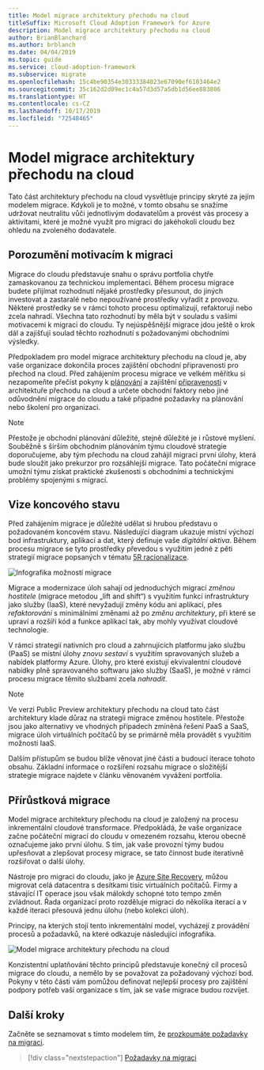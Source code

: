 ```yaml
---
title: Model migrace architektury přechodu na cloud
titleSuffix: Microsoft Cloud Adoption Framework for Azure
description: Model migrace architektury přechodu na cloud
author: BrianBlanchard
ms.author: brblanch
ms.date: 04/04/2019
ms.topic: guide
ms.service: cloud-adoption-framework
ms.subservice: migrate
ms.openlocfilehash: 15c4be90354e30333384023e67090ef6103464e2
ms.sourcegitcommit: 35c162d2d09ec1c4a57d3d57a5db1d56ee883806
ms.translationtype: HT
ms.contentlocale: cs-CZ
ms.lasthandoff: 10/17/2019
ms.locfileid: "72548465"
---
```

# <a name="cloud-adoption-framework-migration-model"></a>Model migrace architektury přechodu na cloud

Tato část architektury přechodu na cloud vysvětluje principy skryté za jejím modelem migrace. Kdykoli je to možné, v tomto obsahu se snažíme udržovat neutralitu vůči jednotlivým dodavatelům a provést vás procesy a aktivitami, které je možné využít pro migraci do jakéhokoli cloudu bez ohledu na zvoleného dodavatele.

## <a name="understand-migration-motivations"></a>Porozumění motivacím k migraci

Migrace do cloudu představuje snahu o správu portfolia chytře zamaskovanou za technickou implementaci. Během procesu migrace budete přijímat rozhodnutí nějaké prostředky přesunout, do jiných investovat a zastaralé nebo nepoužívané prostředky vyřadit z provozu. Některé prostředky se v rámci tohoto procesu optimalizují, refaktorují nebo zcela nahradí. Všechna tato rozhodnutí by měla být v souladu s vašimi motivacemi k migraci do cloudu. Ty nejúspěšnější migrace jdou ještě o krok dál a zajišťují soulad těchto rozhodnutí s požadovanými obchodními výsledky.

Předpokladem pro model migrace architektury přechodu na cloud je, aby vaše organizace dokončila proces zajištění obchodní připravenosti pro přechod na cloud. Před zahájením procesu migrace ve velkém měřítku si nezapomeňte přečíst pokyny k [plánování](../../strategy/index.md) a zajištění [připravenosti](../../ready/index.md) v architektuře přechodu na cloud a určete obchodní faktory nebo jiné odůvodnění migrace do cloudu a také případné požadavky na plánování nebo školení pro organizaci.

> [!NOTE]
> Přestože je obchodní plánování důležité, stejně důležité je i růstové myšlení. Souběžně s širším obchodním plánováním týmu cloudové strategie doporučujeme, aby tým přechodu na cloud zahájil migraci první úlohy, která bude sloužit jako prekurzor pro rozsáhlejší migrace. Tato počáteční migrace umožní týmu získat praktické zkušenosti s obchodními a technickými problémy spojenými s migrací.

## <a name="envision-an-end-state"></a>Vize koncového stavu

Před zahájením migrace je důležité udělat si hrubou představu o požadovaném koncovém stavu. Následující diagram ukazuje místní výchozí bod infrastruktury, aplikací a dat, který definuje vaše *digitální aktiva*. Během procesu migrace se tyto prostředky převedou s využitím jedné z pěti strategií migrace popsaných v tématu [5R racionalizace](../../digital-estate/5-rs-of-rationalization.md).

![Infografika možností migrace](../../_images/migrate/migration-options.png)

Migrace a modernizace úloh sahají od jednoduchých migrací *změnou hostitele* (migrace metodou „lift and shift“) s využitím funkcí infrastruktury jako služby (IaaS), které nevyžadují změny kódu ani aplikací, přes *refaktorování* s minimálními změnami až po *změnu architektury*, při které se upraví a rozšíří kód a funkce aplikací tak, aby mohly využívat cloudové technologie.

V rámci strategií nativních pro cloud a zahrnujících platformu jako službu (PaaS) se místní úlohy *znovu sestaví* s využitím spravovaných služeb a nabídek platformy Azure. Úlohy, pro které existují ekvivalentní cloudové nabídky plně spravovaného softwaru jako služby (SaaS), je možné v rámci procesu migrace těmito službami zcela *nahradit*.

> [!NOTE]
> Ve verzi Public Preview architektury přechodu na cloud tato část architektury klade důraz na strategii migrace změnou hostitele. Přestože jsou jako alternativy ve vhodných případech zmíněná řešení PaaS a SaaS, migrace úloh virtuálních počítačů by se primárně měla provádět s využitím možností IaaS.
>
> Dalším přístupům se budou blíže věnovat jiné části a budoucí iterace tohoto obsahu. Základní informace o rozšíření rozsahu migrace o složitější strategie migrace najdete v článku věnovaném vyvážení portfolia.

## <a name="incremental-migration"></a>Přírůstková migrace

Model migrace architektury přechodu na cloud je založený na procesu inkrementální cloudové transformace. Předpokládá, že vaše organizace začne počáteční migrací do cloudu v omezeném rozsahu, kterou obecně označujeme jako první úlohu. S tím, jak vaše provozní týmy budou upřesňovat a zlepšovat procesy migrace, se tato činnost bude iterativně rozšiřovat o další úlohy.

Nástroje pro migraci do cloudu, jako je [Azure Site Recovery](https://docs.microsoft.com/azure/site-recovery/site-recovery-overview), můžou migrovat celá datacentra s desítkami tisíc virtuálních počítačů. Firmy a stávající IT operace jsou však málokdy schopné toto tempo změn zvládnout. Řada organizací proto rozděluje migraci do několika iterací a v každé iteraci přesouvá jednu úlohu (nebo kolekci úloh).

Principy, na kterých stojí tento inkrementální model, vycházejí z provádění procesů a požadavků, na které odkazuje následující infografika.

![Model migrace architektury přechodu na cloud](../../_images/operational-transformation-migrate.png)

Konzistentní uplatňování těchto principů představuje konečný cíl procesů migrace do cloudu, a nemělo by se považovat za požadovaný výchozí bod. Pokyny v této části vám pomůžou definovat nejlepší procesy pro zajištění podpory potřeb vaší organizace s tím, jak se vaše migrace budou rozvíjet.

## <a name="next-steps"></a>Další kroky

Začněte se seznamovat s tímto modelem tím, že [prozkoumáte požadavky na migraci](./prerequisites/index.md).

> [!div class="nextstepaction"]
> [Požadavky na migraci](./prerequisites/index.md)

